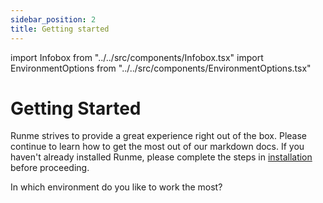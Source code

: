 ```yaml
---
sidebar_position: 2
title: Getting started
---
```


import Infobox from "../../src/components/Infobox.tsx"
import EnvironmentOptions from "../../src/components/EnvironmentOptions.tsx"

# Getting Started

Runme strives to provide a great experience right out of the box. Please continue to learn how to get the most out of our markdown docs. If you haven't already installed Runme, please complete the steps in [installation](/install#runme-cli) before proceeding.

In which environment do you like to work the most?

<EnvironmentOptions>
</EnvironmentOptions>
